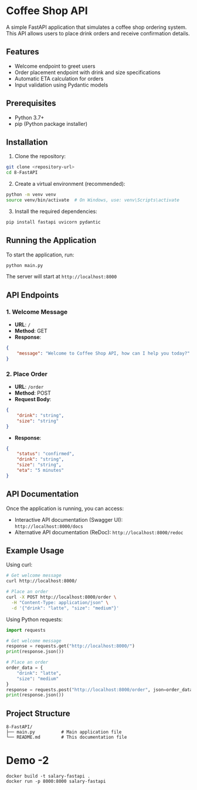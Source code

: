 # Coffee Shop API

A simple FastAPI application that simulates a coffee shop ordering system. This API allows users to place drink orders and receive confirmation details.

## Features

- Welcome endpoint to greet users
- Order placement endpoint with drink and size specifications
- Automatic ETA calculation for orders
- Input validation using Pydantic models

## Prerequisites

- Python 3.7+
- pip (Python package installer)

## Installation

1. Clone the repository:
```bash
git clone <repository-url>
cd 8-FastAPI
```

2. Create a virtual environment (recommended):
```bash
python -m venv venv
source venv/bin/activate  # On Windows, use: venv\Scripts\activate
```

3. Install the required dependencies:
```bash
pip install fastapi uvicorn pydantic
```

## Running the Application

To start the application, run:
```bash
python main.py
```

The server will start at `http://localhost:8000`

## API Endpoints

### 1. Welcome Message
- **URL**: `/`
- **Method**: GET
- **Response**: 
```json
{
    "message": "Welcome to Coffee Shop API, how can I help you today?"
}
```

### 2. Place Order
- **URL**: `/order`
- **Method**: POST
- **Request Body**:
```json
{
    "drink": "string",
    "size": "string"
}
```
- **Response**:
```json
{
    "status": "confirmed",
    "drink": "string",
    "size": "string",
    "eta": "5 minutes"
}
```

## API Documentation

Once the application is running, you can access:
- Interactive API documentation (Swagger UI): `http://localhost:8000/docs`
- Alternative API documentation (ReDoc): `http://localhost:8000/redoc`

## Example Usage

Using curl:
```bash
# Get welcome message
curl http://localhost:8000/

# Place an order
curl -X POST http://localhost:8000/order \
  -H "Content-Type: application/json" \
  -d '{"drink": "latte", "size": "medium"}'
```

Using Python requests:
```python
import requests

# Get welcome message
response = requests.get("http://localhost:8000/")
print(response.json())

# Place an order
order_data = {
    "drink": "latte",
    "size": "medium"
}
response = requests.post("http://localhost:8000/order", json=order_data)
print(response.json())
```

## Project Structure

```
8-FastAPI/
├── main.py          # Main application file
└── README.md        # This documentation file
```

# Demo -2

```
docker build -t salary-fastapi .
docker run -p 8000:8000 salary-fastapi
```